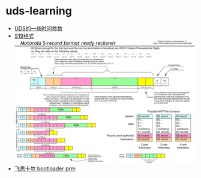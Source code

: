# uds-learning
- [UDS的一些时间参数](https://zhuanlan.zhihu.com/p/38771486)
- [S19格式](https://blog.csdn.net/simon_ce/article/details/54863136)
  <img src="images/S19格式解析.jpg"/>
- [飞思卡尔 bootloader prm](https://wenku.baidu.com/view/a7cf4cd1336c1eb91b375d55.html)
